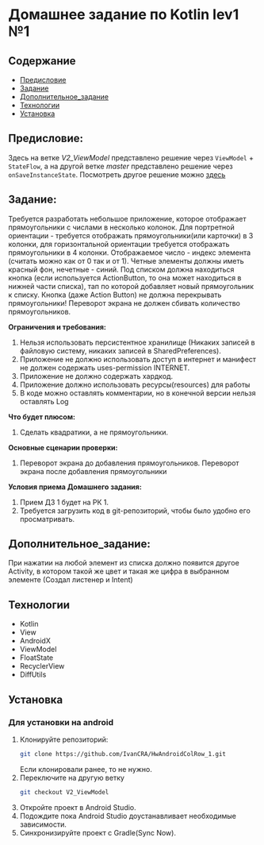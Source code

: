 # Домашнее задание по Kotlin lev1 №1

## Содержание

- [Предисловие](#предисловие)
- [Задание](#задание)
- [Дополнительное_задание](дополнительное_задание)
- [Технологии](#технологии)
- [Установка](#установка)


## Предисловие:

Здесь на ветке *V2_ViewModel* представлено решение через ``ViewModel`` + ``StateFlow``, а на другой ветке *master* представлено решение через ``onSaveInstanceState``.
Посмотреть другое решение можно [здесь](https://github.com/IvanCRA/HwAndroidColRow_1 "здесь")

## Задание:

Требуется разработать небольшое приложение, которое отображает прямоугольники с числами в
несколько колонок. Для портретной ориентации - требуется отображать прямоугольники(или
карточки) в 3 колонки, для горизонтальной ориентации требуется отображать прямоугольники в 4
колонки. Отображаемое число - индекс элемента (считать можно как от 0 так и от 1). Четные
элементы должны иметь красный фон, нечетные - синий.
Под списком должна находиться кнопка (если используется ActionButton, то она может находиться
в нижней части списка), тап по которой добавляет новый прямоугольник к списку. Кнопка (даже
Action Button) не должна перекрывать прямоугольники!
Переворот экрана не должен сбивать количество прямоугольников.

**Ограничения и требования:**
1. Нельзя использовать персистентное хранилище (Никаких записей в файловую систему,
никаких записей в SharedPreferences).
2. Приложение не должно использовать доступ в интернет и манифест не должен содержать
uses-permission INTERNET.
3. Приложение не должно содержать хардкод.
4. Приложение должно использовать ресурсы(resources) для работы
5. В коде можно оставлять комментарии, но в конечной версии нельзя оставлять Log

**Что будет плюсом:**
1. Сделать квадратики, а не прямоугольники.

**Основные сценарии проверки:**
1. Переворот экрана до добавления прямоугольников. Переворот экрана после добавления
прямоугольники

**Условия приема Домашнего задания:**
1. Прием ДЗ 1 будет на РК 1.
2. Требуется загрузить код в git-репозиторий, чтобы было удобно его просматривать.

## Дополнительное_задание:

При нажатии на любой элемент из списка должно появится другое Activity, в котором такой же цвет и такая же цифра в выбранном элементе
(Создал листенер и Intent)

## Технологии

- Kotlin
- View
- AndroidX
- ViewModel
- FloatState
- RecyclerView
- DiffUtils

## Установка

### Для установки на android
1. Клонируйте репозиторий:
   ```bash
   git clone https://github.com/IvanCRA/HwAndroidColRow_1.git
   ``` 
   Если клонировали ранее, то не нужно.
2. Переключите на другую ветку
   ```bash
   git checkout V2_ViewModel
   ``` 
3. Откройте проект в Android Studio.
4. Подождите пока Android Studio доустанавливает необходимые зависимости.
5. Синхронизируйте проект с Gradle(Sync Now).